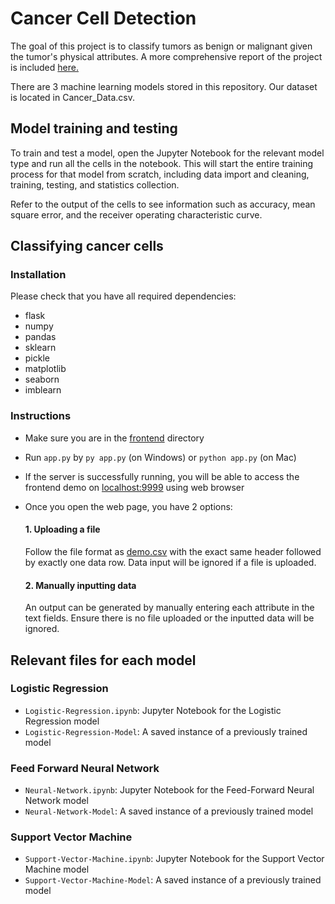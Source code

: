 # Cancer Cell Detection

The goal of this project is to classify tumors as benign or malignant given the tumor's physical attributes. A more comprehensive report of the project is included [here.](Cancer_Cell_Classification_Paper.pdf)

There are 3 machine learning models stored in this repository. Our dataset is located in Cancer_Data.csv.

## Model training and testing
To train and test a model, open the Jupyter Notebook for the relevant model type and run all the cells in the notebook. This will start the entire training process for that model from scratch, including data import and cleaning, training, testing, and statistics collection.

Refer to the output of the cells to see information such as accuracy, mean square error, and the receiver operating characteristic curve.

## Classifying cancer cells
### Installation
Please check that you have all required dependencies:
- flask
- numpy
- pandas
- sklearn
- pickle
- matplotlib
- seaborn
- imblearn

### Instructions
- Make sure you are in the [frontend](./front-end) directory
- Run `app.py` by `py app.py` (on Windows) or `python app.py` (on Mac)
- If the server is successfully running, you will be able to access the frontend demo on [localhost:9999](http://localhost:9999) using web browser
- Once you open the web page, you have 2 options:
    #### 1. Uploading a file
    Follow the file format as [demo.csv](./demo.csv) with the exact same header followed by exactly one data row. Data input will be ignored if a file is uploaded. 

    #### 2. Manually inputting data
    An output can be generated by manually entering each attribute in the text fields. Ensure there is no file uploaded or the inputted data will be ignored.

## Relevant files for each model
### Logistic Regression 
- `Logistic-Regression.ipynb`: Jupyter Notebook for the Logistic Regression model
- `Logistic-Regression-Model`: A saved instance of a previously trained model

### Feed Forward Neural Network 
- `Neural-Network.ipynb`: Jupyter Notebook for the Feed-Forward Neural Network model
- `Neural-Network-Model`: A saved instance of a previously trained model

### Support Vector Machine 
- `Support-Vector-Machine.ipynb`: Jupyter Notebook for the Support Vector Machine model
- `Support-Vector-Machine-Model`: A saved instance of a previously trained model